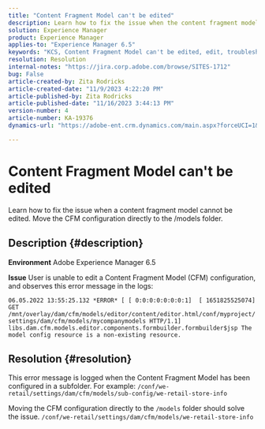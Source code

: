 ```yaml
---
title: "Content Fragment Model can't be edited"
description: Learn how to fix the issue when the content fragment model cannot be edited.
solution: Experience Manager
product: Experience Manager
applies-to: "Experience Manager 6.5"
keywords: "KCS, Content Fragment Model can't be edited, edit, troubleshooting, AEM 6.5, Adobe Experience Manager 6.5, CFM, Content Fragment Model, configuration, error message"
resolution: Resolution
internal-notes: "https://jira.corp.adobe.com/browse/SITES-1712"
bug: False
article-created-by: Zita Rodricks
article-created-date: "11/9/2023 4:22:20 PM"
article-published-by: Zita Rodricks
article-published-date: "11/16/2023 3:44:13 PM"
version-number: 4
article-number: KA-19376
dynamics-url: "https://adobe-ent.crm.dynamics.com/main.aspx?forceUCI=1&pagetype=entityrecord&etn=knowledgearticle&id=c6b3f824-1c7f-ee11-8179-6045bd006295"

---
```

# Content Fragment Model can't be edited


Learn how to fix the issue when a content fragment model cannot be edited. Move the CFM configuration directly to the /models folder.

## Description {#description}


<b>Environment</b>
 Adobe Experience Manager 6.5

<b>Issue</b>
 User is unable to edit a Content Fragment Model (CFM) configuration, and observes this error message in the logs:

`06.05.2022 13:55:25.132 *ERROR* [ [ 0:0:0:0:0:0:0:1]  [ 1651825525074]  GET /mnt/overlay/dam/cfm/models/editor/content/editor.html/conf/myproject/settings/dam/cfm/models/mycompanymodels HTTP/1.1]  libs.dam.cfm.models.editor.components.formbuilder.formbuilder$jsp The model config resource is a non-existing resource.`


## Resolution {#resolution}


This error message is logged when the Content Fragment Model has been configured in a subfolder.
For example: `/conf/we-retail/settings/dam/cfm/models/sub-config/we-retail-store-info`

Moving the CFM configuration directly to the `/models` folder should solve the issue.
`/conf/we-retail/settings/dam/cfm/models/we-retail-store-info`
